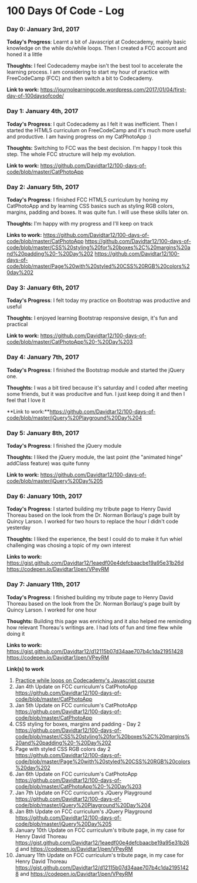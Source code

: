 # 100 Days Of Code - Log

### Day 0: January 3rd, 2017

**Today's Progress**: Learnt a bit of Javascript at Codecademy, mainly basic knowledge on the while do/while loops. Then I created a FCC account and honed it a little

**Thoughts:** I feel Codecademy maybe isn't the best tool to accelerate the learning process. I am considering to start my hour of practice with FreeCodeCamp (FCC) and then switch a bit to Codecademy.

**Link to work:** https://journolearningcode.wordpress.com/2017/01/04/first-day-of-100daysofcode/

### Day 1: January 4th, 2017

**Today's Progress**: I quit Codecademy as I felt it was inefficient. Then I started the HTML5 curriculum on FreeCodeCamp and it's much more useful and productive. I am having progress on my CatPhotoApp :)

**Thoughts:** Switching to FCC was the best decision. I'm happy I took this step. The whole FCC structure will help my evolution.

**Link to work:** https://github.com/Davidtar12/100-days-of-code/blob/master/CatPhotoApp

### Day 2: January 5th, 2017

**Today's Progress**: I finished FCC HTML5 curriculum by honing my CatPhotoApp and by learning CSS basics such as styling RGB colors, margins, padding and boxes. It was quite fun. I will use these skills later on.

**Thoughts:** I'm happy with my progress and I'll keep on track

**Links to work:** https://github.com/Davidtar12/100-days-of-code/blob/master/CatPhotoApp
https://github.com/Davidtar12/100-days-of-code/blob/master/CSS%20styling%20for%20boxes%2C%20margins%20and%20padding%20-%20Day%202
https://github.com/Davidtar12/100-days-of-code/blob/master/Page%20with%20styled%20CSS%20RGB%20colors%20day%202

### Day 3: January 6th, 2017

**Today's Progress**: I felt today my practice on Bootstrap was productive and useful 

**Thoughts:** I enjoyed learning Bootstrap responsive design, it's fun and practical

**Link to work:**
https://github.com/Davidtar12/100-days-of-code/blob/master/CatPhotoApp%20-%20Day%203

### Day 4: January 7th, 2017

**Today's Progress**: I finished the Bootstrap module and started the jQuery one.

**Thoughts:** I was a bit tired because it's saturday and I coded after meeting some friends, but it was producitve and fun. I just keep doing it and then I feel that I love it

**Link to work:**https://github.com/Davidtar12/100-days-of-code/blob/master/jQuery%20Playground%20Day%204

### Day 5: January 8th, 2017

**Today's Progress**: I finished the jQuery module

**Thoughts:** I liked the jQuery module, the last point (the "animated hinge" addClass feature) was quite funny

**Link to work:** https://github.com/Davidtar12/100-days-of-code/blob/master/jQuery%20Day%205

### Day 6: January 10th, 2017

**Today's Progress**: I started building my tribute page to Henry David Thoreau based on the look from the Dr. Norman Borlaug's page built by Quincy Larson. I worked for two hours to replace the hour I didn't code yesterday

**Thoughts:** I liked the experience, the best I could do to make it fun whiel challenging was chosing a topic of my own interest

**Links to work:** https://gist.github.com/Davidtar12/1eaedf00e4defcbaacbe19a95e31b26d
https://codepen.io/Davidtar1/pen/VPeyRM

### Day 7: January 11th, 2017

**Today's Progress**: I finished building my tribute page to Henry David Thoreau based on the look from the Dr. Norman Borlaug's page built by Quincy Larson. I worked for one hour

**Thoughts:** Building this page was enriching and it also helped me reminding how relevant Thoreau's writings are. I had lots of fun and time flew while doing it

**Links to work:** https://gist.github.com/Davidtar12/d12115b07d34aae707b4c1da21951428
https://codepen.io/Davidtar1/pen/VPeyRM

**Link(s) to work**
1. [Practice while loops on Codecademy's Javascript course](https://journolearningcode.wordpress.com/2017/01/04/first-day-of-100daysofcode/)
2. Jan 4th Update on FCC curriculum's CatPhotoApp https://github.com/Davidtar12/100-days-of-code/blob/master/CatPhotoApp
3. Jan 5th Update on FCC curriculum's CatPhotoApp https://github.com/Davidtar12/100-days-of-code/blob/master/CatPhotoApp
4. CSS styling for boxes, margins and padding - Day 2 https://github.com/Davidtar12/100-days-of-code/blob/master/CSS%20styling%20for%20boxes%2C%20margins%20and%20padding%20-%20Day%202
5. Page with styled CSS RGB colors day 2 https://github.com/Davidtar12/100-days-of-code/blob/master/Page%20with%20styled%20CSS%20RGB%20colors%20day%202
6. Jan 6th Update on FCC curriculum's CatPhotoApp https://github.com/Davidtar12/100-days-of-code/blob/master/CatPhotoApp%20-%20Day%203
7. Jan 7th Update on FCC curriculum's JQuery Playground https://github.com/Davidtar12/100-days-of-code/blob/master/jQuery%20Playground%20Day%204
8. Jan 8th Update on FCC curriculum's JQuery Playground https://github.com/Davidtar12/100-days-of-code/blob/master/jQuery%20Day%205
9. January 10th Update on FCC curriculum's tribute page, in my case for Henry David Thoreau https://gist.github.com/Davidtar12/1eaedf00e4defcbaacbe19a95e31b26d and https://codepen.io/Davidtar1/pen/VPeyRM
10. January 11th Update on FCC curriculum's tribute page, in my case for Henry David Thoreau https://gist.github.com/Davidtar12/d12115b07d34aae707b4c1da21951428 and https://codepen.io/Davidtar1/pen/VPeyRM


